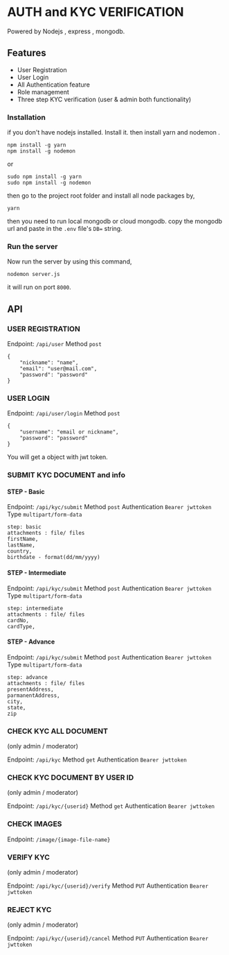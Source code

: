 # AUTH and KYC VERIFICATION

Powered by Nodejs , express , mongodb.

## Features

- User Registration
- User Login
- All Authentication feature
- Role management
- Three step KYC verification (user & admin both functionality)

### Installation

if you don't have nodejs installed. Install it. then install yarn and nodemon .

```
npm install -g yarn
npm install -g nodemon
```

or

```
sudo npm install -g yarn
sudo npm install -g nodemon
```

then go to the project root folder and install all node packages by,

```
yarn
```

then you need to run local mongodb or cloud mongodb. copy the mongodb url and paste in the `.env` file's `DB=` string.

### Run the server

Now run the server by using this command,

```
nodemon server.js
```

it will run on port `8000`.

## API

### USER REGISTRATION

Endpoint: `/api/user`
Method `post`

```
{
    "nickname": "name",
    "email": "user@mail.com",
    "password": "password"
}
```

### USER LOGIN

Endpoint: `/api/user/login`
Method `post`

```
{
    "username": "email or nickname",
    "password": "password"
}
```

You will get a object with jwt token.

### SUBMIT KYC DOCUMENT and info

#### STEP - Basic

Endpoint: `/api/kyc/submit`
Method `post`
Authentication `Bearer jwttoken`
Type `multipart/form-data`

```
step: basic
attachments : file/ files
firstName,
lastName,
country,
birthdate - format(dd/mm/yyyy)
```

#### STEP - Intermediate

Endpoint: `/api/kyc/submit`
Method `post`
Authentication `Bearer jwttoken`
Type `multipart/form-data`

```
step: intermediate
attachments : file/ files
cardNo,
cardType,
```

#### STEP - Advance

Endpoint: `/api/kyc/submit`
Method `post`
Authentication `Bearer jwttoken`
Type `multipart/form-data`

```
step: advance
attachments : file/ files
presentAddress,
parmanentAddress,
city,
state,
zip
```

### CHECK KYC ALL DOCUMENT

(only admin / moderator)

Endpoint: `/api/kyc`
Method `get`
Authentication `Bearer jwttoken`

### CHECK KYC DOCUMENT BY USER ID

(only admin / moderator)

Endpoint: `/api/kyc/{userid}`
Method `get`
Authentication `Bearer jwttoken`

### CHECK IMAGES

Endpoint: `/image/{image-file-name}`

### VERIFY KYC

(only admin / moderator)

Endpoint: `/api/kyc/{userid}/verify`
Method `PUT`
Authentication `Bearer jwttoken`

### REJECT KYC

(only admin / moderator)

Endpoint: `/api/kyc/{userid}/cancel`
Method `PUT`
Authentication `Bearer jwttoken`
